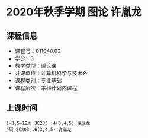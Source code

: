 # 2020年秋季学期 图论 许胤龙






## 课程信息

- 课程号：011040.02
- 学分：3
- 教学类型：理论课
- 开课单位：计算机科学与技术系
- 课程类别：专业基础
- 课程层次：本科计划内课程

## 上课时间

```
1~3,5~18周 3C203 :4(3,4,5) 许胤龙
4周 3C203 :6(3,4,5) 许胤龙
```

